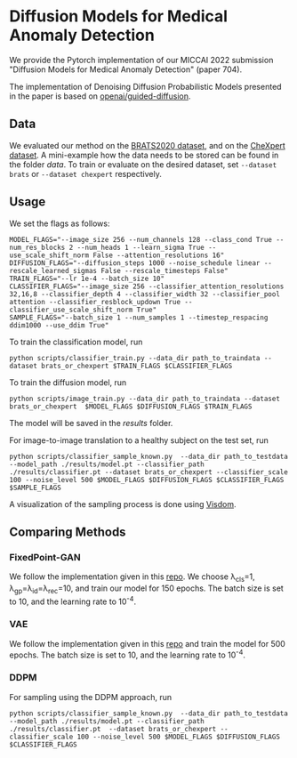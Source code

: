 # Diffusion Models for Medical Anomaly Detection

We provide the Pytorch implementation of our MICCAI 2022 submission "Diffusion Models for Medical Anomaly Detection" (paper 704).

The implementation of Denoising Diffusion Probabilistic Models presented in the paper is based on [openai/guided-diffusion](https://github.com/openai/guided-diffusion).

## Data

We evaluated our method on the [BRATS2020 dataset](https://www.med.upenn.edu/cbica/brats2020/data.html), and on the [CheXpert dataset](https://stanfordmlgroup.github.io/competitions/chexpert/).
A mini-example how the data needs to be stored can be found in the folder _data_. To train or evaluate on the desired dataset, set `--dataset brats` or `--dataset chexpert` respectively.

## Usage

We set the flags as follows:

```
MODEL_FLAGS="--image_size 256 --num_channels 128 --class_cond True --num_res_blocks 2 --num_heads 1 --learn_sigma True --use_scale_shift_norm False --attention_resolutions 16"
DIFFUSION_FLAGS="--diffusion_steps 1000 --noise_schedule linear --rescale_learned_sigmas False --rescale_timesteps False"
TRAIN_FLAGS="--lr 1e-4 --batch_size 10"
CLASSIFIER_FLAGS="--image_size 256 --classifier_attention_resolutions 32,16,8 --classifier_depth 4 --classifier_width 32 --classifier_pool attention --classifier_resblock_updown True --classifier_use_scale_shift_norm True"
SAMPLE_FLAGS="--batch_size 1 --num_samples 1 --timestep_respacing ddim1000 --use_ddim True"
```

To train the classification model, run

```
python scripts/classifier_train.py --data_dir path_to_traindata --dataset brats_or_chexpert $TRAIN_FLAGS $CLASSIFIER_FLAGS
```

To train the diffusion model, run

```
python scripts/image_train.py --data_dir path_to_traindata --dataset brats_or_chexpert  $MODEL_FLAGS $DIFFUSION_FLAGS $TRAIN_FLAGS
```

The model will be saved in the _results_ folder.

For image-to-image translation to a healthy subject on the test set, run

```
python scripts/classifier_sample_known.py  --data_dir path_to_testdata  --model_path ./results/model.pt --classifier_path ./results/classifier.pt --dataset brats_or_chexpert --classifier_scale 100 --noise_level 500 $MODEL_FLAGS $DIFFUSION_FLAGS $CLASSIFIER_FLAGS  $SAMPLE_FLAGS
```

A visualization of the sampling process is done using [Visdom](https://github.com/fossasia/visdom).

## Comparing Methods

### FixedPoint-GAN

We follow the implementation given in this [repo](https://github.com/mahfuzmohammad/Fixed-Point-GAN). We choose λ<sub>cls</sub>=1, λ<sub>gp</sub>=λ<sub>id</sub>=λ<sub>rec</sub>=10, and train our model for 150 epochs. The batch size is set to 10, and the learning rate to 10<sup>-4</sup>.

### VAE

We follow the implementation given in this [repo](https://github.com/aubreychen9012/cAAE) and train the model for 500 epochs. The batch size is set to 10, and the learning rate to 10<sup>-4</sup>.

### DDPM

For sampling using the DDPM approach, run

```
python scripts/classifier_sample_known.py  --data_dir path_to_testdata  --model_path ./results/model.pt --classifier_path ./results/classifier.pt  --dataset brats_or_chexpert --classifier_scale 100 --noise_level 500 $MODEL_FLAGS $DIFFUSION_FLAGS $CLASSIFIER_FLAGS
```
